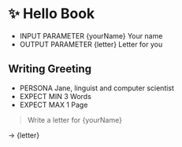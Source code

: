 # ✨ Hello Book

-   INPUT PARAMETER {yourName} Your name
-   OUTPUT PARAMETER {letter} Letter for you

## Writing Greeting

-   PERSONA Jane, linguist and computer scientist
-   EXPECT MIN 3 Words
-   EXPECT MAX 1 Page

> Write a letter for {yourName}

-> {letter}
